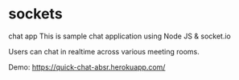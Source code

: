 # sockets
chat app
This is sample chat application using Node JS & socket.io

Users can chat in realtime across various meeting rooms.

Demo: https://quick-chat-absr.herokuapp.com/
